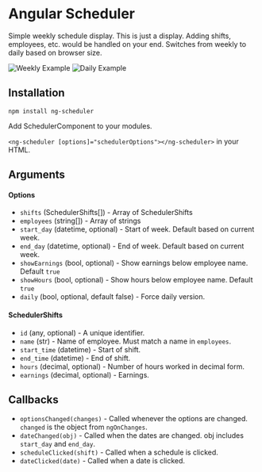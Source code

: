# Angular Scheduler

Simple weekly schedule display. This is just a display. Adding shifts, employees, etc. would be handled on your end. Switches from weekly to daily based on browser size.

![Weekly Example](https://i.ibb.co/GJB4gPc/Screen-Shot-2019-06-04-at-1-42-18-PM.png)
![Daily Example](https://i.ibb.co/ZVWDWZ1/Screen-Shot-2019-06-04-at-1-42-28-PM.png)

## Installation

`npm install ng-scheduler`

Add SchedulerComponent to your modules.

`<ng-scheduler [options]="schedulerOptions"></ng-scheduler>` in your HTML.

## Arguments

#### Options

* ``shifts`` (SchedulerShifts[]) - Array of SchedulerShifts
* ``employees`` (string[]) - Array of strings
* ``start_day`` (datetime, optional) - Start of week. Default based on current week. 
* ``end_day`` (datetime, optional) - End of week. Default based on current week.
* ``showEarnings`` (bool, optional) - Show earnings below employee name. Default `true`
* ``showHours`` (bool, optional) - Show hours below employee name. Default `true`
* ``daily`` (bool, optional, default false) - Force daily version.


#### SchedulerShifts

* ``id`` (any, optional) - A unique identifier.
* ``name`` (str) - Name of employee. Must match a name in `employees`.
* ``start_time`` (datetime) - Start of shift.
* ``end_time`` (datetime) - End of shift.
* ``hours`` (decimal, optional) - Number of hours worked in decimal form.
* ``earnings`` (decimal, optional) - Earnings.


## Callbacks

* ``optionsChanged(changes)`` - Called whenever the options are changed. `changed` is the object from `ngOnChanges`.
* ``dateChanged(obj)`` - Called when the dates are changed. obj includes `start_day` and `end_day`.
* ``scheduleClicked(shift)`` - Called when a schedule is clicked.
* ``dateClicked(date)`` - Called when a date is clicked.


